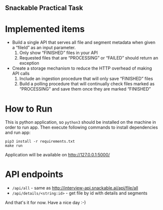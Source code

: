 ## Snackable Practical Task

# Implemented items

- Build a single API that serves all file and segment metadata when given a “fileId” as an
input parameter.
  1. Only show “FINISHED” files in your API
  2. Requested files that are “PROCESSING” or “FAILED” should return an exception
- Create a storage mechanism to reduce the HTTP overhead of making API calls
  1. Include an ingestion procedure that will only save “FINISHED” files
  2. Build a polling procedure that will continually check files marked as
“PROCESSING” and save them once they are marked “FINISHED”

# How to Run

This is python application, so `python3` should be installed on the machine in order to run app. 
Then execute following commands to install dependencies and run app:
```
pip3 install -r requirements.txt
make run
```
Application will be available on http://127.0.0.1:5000/

# API endpoints

- `/api/all` - same as http://interview-api.snackable.ai/api/file/all
- `/api/details/<string:id>` - get file by id with details and segments

And that's it for now. Have a nice day :-)
